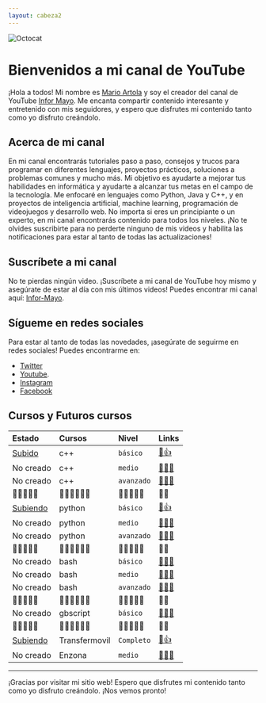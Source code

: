 ```yaml
---
layout: cabeza2
---
```


![Octocat](https://yt3.ggpht.com/k7A3O2CifD373P1Fw-92W_F1xMTbtTjnHzgNj_VsXiz3DL3GQjcggN5Jb4ccV6cBMRSioj6WOA=s88-c-k-c0x00ffffff-no-rj)

# Bienvenidos a mi canal de YouTube

¡Hola a todos! Mi nombre es [Mario Artola](https://www.facebook.com/mario.artola.524) y soy el creador del canal de YouTube [Infor Mayo](https://www.youtube.com/channel/UC91YVQo46w3z1ZZJH-5tb5Q?sub_confirmation=1). Me encanta compartir contenido interesante y entretenido con mis seguidores, y espero que disfrutes mi contenido tanto como yo disfruto creándolo.

## Acerca de mi canal

En mi canal encontrarás tutoriales paso a paso, consejos y trucos para programar en diferentes lenguajes, proyectos prácticos, soluciones a problemas comunes y mucho más. Mi objetivo es ayudarte a mejorar tus habilidades en informática y ayudarte a alcanzar tus metas en el campo de la tecnología. Me enfocaré en lenguajes como Python, Java y C++, y en proyectos de inteligencia artificial, machine learning, programación de videojuegos y desarrollo web. No importa si eres un principiante o un experto, en mi canal encontrarás contenido para todos los niveles. ¡No te olvides suscribirte para no perderte ninguno de mis videos y habilita las notificaciones para estar al tanto de todas las actualizaciones!

## Suscríbete a mi canal

No te pierdas ningún video. ¡Suscríbete a mi canal de YouTube hoy mismo y asegúrate de estar al día con mis últimos videos! Puedes encontrar mi canal aquí: [Infor-Mayo](https://www.youtube.com/channel/UC91YVQo46w3z1ZZJH-5tb5Q?sub_confirmation=1).

## Sígueme en redes sociales

Para estar al tanto de todas las novedades, ¡asegúrate de seguirme en redes sociales! Puedes encontrarme en:

- [Twitter](https://twitter.com/MarioArtola15)
- [Youtube](https://www.youtube.com/channel/UC91YVQo46w3z1ZZJH-5tb5Q?sub_confirmation=1).
- [Instagram](https://www.instagram.com/infor_mayo)
- [Facebook](https://www.facebook.com/groups/430222984636303)

## Cursos y Futuros cursos

| Estado       | Cursos   | Nivel      | Links      |
|:-------------|:---------|:-----------|:--------------|
| [Subido](https://youtube.com/playlist?list=PL9Lgme4PR4XA6vEINnWImbZq2kXyRPgev)       | c++      | `básico`   | [🔗👍](./1-curso-basico-c++.md)   |
| No creado    | c++      | `medio`    | [🔗🙅‍♂️](./)   |
| No creado    | c++      | `avanzado` | [🔗🙅‍♂️](./)   |
|   🔽🔽🔽🔽🔽       |      🔽🔽🔽🔽🔽🔽   |      🔽🔽🔽🔽🔽     |       🔽🔽         |
| [Subiendo](https://youtube.com/playlist?list=PL9Lgme4PR4XAJn7GkXBBTpnxWRGyQGMPU)   | python   | `básico`   | [🔗👍](./1-curso-basico-python.md)   |
| No creado    | python   | `medio`    | [🔗🙅‍♂️](./)   |
| No creado    | python   | `avanzado` | [🔗🙅‍♂️](./)   |
|        🔽🔽🔽🔽🔽      |      🔽🔽🔽🔽🔽🔽    |      🔽🔽🔽🔽🔽      |  🔽🔽 |
| No creado    | bash     | `básico`   | [🔗🙅‍♂️](./)   |
| No creado    | bash     | `medio`    | [🔗🙅‍♂️](./)   |
| No creado    | bash     | `avanzado` | [🔗🙅‍♂️](./)   |
|     🔽🔽🔽🔽🔽         |     🔽🔽🔽🔽🔽🔽     |       🔽🔽🔽🔽🔽     | 🔽🔽  |
| No creado    | gbscript | `básico`   | [🔗🙅‍♂️](./)   |
|     🔽🔽🔽🔽🔽         |     🔽🔽🔽🔽🔽🔽     |       🔽🔽🔽🔽🔽     | 🔽🔽  |
| [Subiendo](https://youtube.com/playlist?list=PL9Lgme4PR4XDbaGv87gfR5AupKot9yf5Z)      | Transfermovil | `Completo`| [🔗👍](./1-curso-completo-transfermovil.md)   |
| No creado    | Enzona      | `medio`    | [🔗🙅‍♂️](./)   |



* * *

¡Gracias por visitar mi sitio web! Espero que disfrutes mi contenido tanto como yo disfruto creándolo. ¡Nos vemos pronto!
